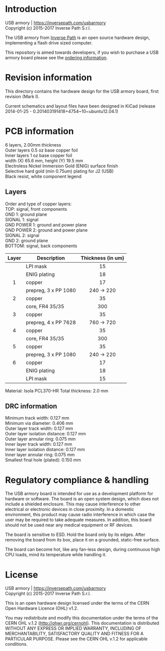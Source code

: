 Introduction
============

USB armory | https://inversepath.com/usbarmory  
Copyright (c) 2015-2017 Inverse Path S.r.l.

The USB armory from [Inverse Path](https://inversepath.com) is an open source
hardware design, implementing a flash drive sized computer.

This repository is aimed towards developers, if you wish to purchase a USB
armory board please see the [ordering information](https://inversepath.com/usbarmory#ordering).

Revision information
====================

This directory contains the hardware design for the USB armory board, first
revision (Mark I).

Current schematics and layout files have been designed in KiCad (release
2014-01-25 - 0.201403191418+4754~10~ubuntu12.04.1)

PCB information
===============

6 layers, 2.00mm thickness  
Outer layers 0.5 oz base copper foil  
Inner layers   1 oz base copper foil  
width (X) 65.6 mm, height (Y) 19.5 mm  
Electroless Nickel Immersion Gold (ENIG) surface finish  
Selective hard gold (min 0.75um) plating for J2 (USB)  
Black resist, white component legend

Layers
------

Order and type of copper layers:  
  TOP:         signal, front components  
  GND 1:       ground plane  
  SIGNAL 1:    signal  
  GND POWER 1: ground and power plane  
  GND POWER 2: ground and power plane  
  SIGNAL 2:    signal  
  GND 2:       ground plane  
  BOTTOM:      signal, back components  

| Layer | Description               |  Thickness (in um)  |
|:-----:|---------------------------|:-------------------:|
|       | LPI mask                  |   15                |
|       | ENIG plating              |   18                |
|   1   | copper                    |   17                |
|       | prepreg, 3 x PP 1080      |  240 -> 220         |
|   2   | copper                    |   35                |
|       | core, FR4  35/35          |  300                |
|   3   | copper                    |   35                |
|       | prepreg, 4 x PP 7628      |  760 -> 720         |
|   4   | copper                    |   35                |
|       | core, FR4  35/35          |  300                |
|   5   | copper                    |   35                |
|       | prepreg, 3 x PP 1080      |  240 -> 220         |
|   6   | copper                    |   17                |
|       | ENIG plating              |   18                |
|       | LPI mask                  |   15                |

Material: Isola PCL370-HR
Total thickness: 2.0 mm

DRC information
---------------

Minimum track width:            0.127 mm  
Minimum via diameter:           0.406 mm  
Outer layer track width:        0.127 mm  
Outer layer isolation distance: 0.127 mm  
Outer layer annular ring:       0.075 mm  
Inner layer track width:        0.127 mm  
Inner layer isolation distance: 0.127 mm  
Inner layer annular ring:       0.075 mm  
Smallest final hole (plated):   0.150 mm


Regulatory compliance & handling
================================

The USB armory board is intended for use as a development platform for hardware
or software. The board is an open system design, which does not include a
shielded enclosure. This may cause interference to other electrical or
electronic devices in close proximity. In a domestic environment, this product
may cause radio interference in which case the user may be required to take
adequate measures. In addition, this board should not be used near any medical
equipment or RF devices.

The board is sensitive to ESD. Hold the board only by its edges. After removing
the board from its box, place it on a grounded, static-free surface.

The board can become hot, like any fan-less design, during continuous high CPU
loads, mind its temperature while handling it.

License
=======

USB armory | https://inversepath.com/usbarmory  
Copyright (c) 2015-2017 Inverse Path S.r.l.

This is an open hardware design licensed under the terms of the CERN Open
Hardware Licence (OHL) v1.2.

You may redistribute and modify this documentation under the terms of the CERN
OHL v.1.2 (http://ohwr.org/cernohl). This documentation is distributed WITHOUT
ANY EXPRESS OR IMPLIED WARRANTY, INCLUDING OF MERCHANTABILITY, SATISFACTORY
QUALITY AND FITNESS FOR A PARTICULAR PURPOSE. Please see the CERN OHL v.1.2 for
applicable conditions.
